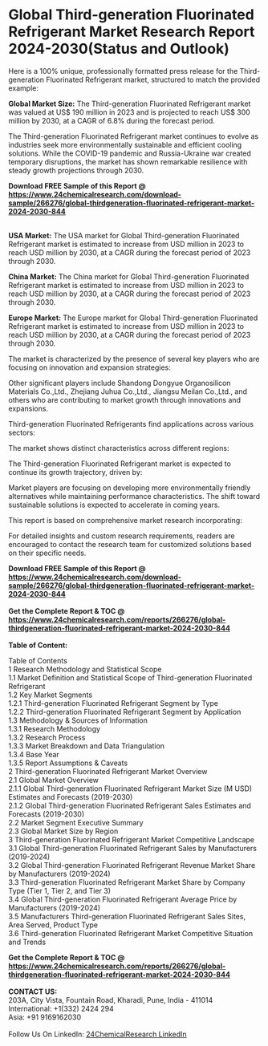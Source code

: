 <h1>Global Third-generation Fluorinated Refrigerant Market Research Report 2024-2030(Status and Outlook)</h1><p>Here is a 100% unique, professionally formatted press release for the Third-generation Fluorinated Refrigerant market, structured to match the provided example:



</p><p><strong>Global Market Size:</strong> The Third-generation Fluorinated Refrigerant market was valued at US$ 190 million in 2023 and is projected to reach US$ 300 million by 2030, at a CAGR of 6.8% during the forecast period.</p><p>The Third-generation Fluorinated Refrigerant market continues to evolve as industries seek more environmentally sustainable and efficient cooling solutions. While the COVID-19 pandemic and Russia-Ukraine war created temporary disruptions, the market has shown remarkable resilience with steady growth projections through 2030.</p><div><b>Download FREE Sample of this Report @ 
            <a href="https://www.24chemicalresearch.com/download-sample/266276/global-thirdgeneration-fluorinated-refrigerant-market-2024-2030-844">
            https://www.24chemicalresearch.com/download-sample/266276/global-thirdgeneration-fluorinated-refrigerant-market-2024-2030-844</a></b></div><br><p><strong>USA Market:</strong> The USA market for Global Third-generation Fluorinated Refrigerant market is estimated to increase from USD million in 2023 to reach USD million by 2030, at a CAGR during the forecast period of 2023 through 2030.</p><p><strong>China Market:</strong> The China market for Global Third-generation Fluorinated Refrigerant market is estimated to increase from USD million in 2023 to reach USD million by 2030, at a CAGR during the forecast period of 2023 through 2030.</p><p><strong>Europe Market:</strong> The Europe market for Global Third-generation Fluorinated Refrigerant market is estimated to increase from USD million in 2023 to reach USD million by 2030, at a CAGR during the forecast period of 2023 through 2030.</p><p>The market is characterized by the presence of several key players who are focusing on innovation and expansion strategies:</p><p>Other significant players include Shandong Dongyue Organosilicon Materials Co.,Ltd., Zhejiang Juhua Co.,Ltd., Jiangsu Meilan Co.,Ltd., and others who are contributing to market growth through innovations and expansions.</p><p>Third-generation Fluorinated Refrigerants find applications across various sectors:</p><p>The market shows distinct characteristics across different regions:</p><p>The Third-generation Fluorinated Refrigerant market is expected to continue its growth trajectory, driven by:</p><p>Market players are focusing on developing more environmentally friendly alternatives while maintaining performance characteristics. The shift toward sustainable solutions is expected to accelerate in coming years.</p><p>This report is based on comprehensive market research incorporating:</p><p>For detailed insights and custom research requirements, readers are encouraged to contact the research team for customized solutions based on their specific needs.</p><div><b>Download FREE Sample of this Report @ 
            <a href="https://www.24chemicalresearch.com/download-sample/266276/global-thirdgeneration-fluorinated-refrigerant-market-2024-2030-844">
            https://www.24chemicalresearch.com/download-sample/266276/global-thirdgeneration-fluorinated-refrigerant-market-2024-2030-844</a></b></div><br><div><b>Get the Complete Report & TOC @ 
            <a href="https://www.24chemicalresearch.com/reports/266276/global-thirdgeneration-fluorinated-refrigerant-market-2024-2030-844">
            https://www.24chemicalresearch.com/reports/266276/global-thirdgeneration-fluorinated-refrigerant-market-2024-2030-844</a></b></div><br>
            <b>Table of Content:</b><p>Table of Contents<br />
1 Research Methodology and Statistical Scope<br />
1.1 Market Definition and Statistical Scope of Third-generation Fluorinated Refrigerant<br />
1.2 Key Market Segments<br />
1.2.1 Third-generation Fluorinated Refrigerant Segment by Type<br />
1.2.2 Third-generation Fluorinated Refrigerant Segment by Application<br />
1.3 Methodology & Sources of Information<br />
1.3.1 Research Methodology<br />
1.3.2 Research Process<br />
1.3.3 Market Breakdown and Data Triangulation<br />
1.3.4 Base Year<br />
1.3.5 Report Assumptions & Caveats<br />
2 Third-generation Fluorinated Refrigerant Market Overview<br />
2.1 Global Market Overview<br />
2.1.1 Global Third-generation Fluorinated Refrigerant Market Size (M USD) Estimates and Forecasts (2019-2030)<br />
2.1.2 Global Third-generation Fluorinated Refrigerant Sales Estimates and Forecasts (2019-2030)<br />
2.2 Market Segment Executive Summary<br />
2.3 Global Market Size by Region<br />
3 Third-generation Fluorinated Refrigerant Market Competitive Landscape<br />
3.1 Global Third-generation Fluorinated Refrigerant Sales by Manufacturers (2019-2024)<br />
3.2 Global Third-generation Fluorinated Refrigerant Revenue Market Share by Manufacturers (2019-2024)<br />
3.3 Third-generation Fluorinated Refrigerant Market Share by Company Type (Tier 1, Tier 2, and Tier 3)<br />
3.4 Global Third-generation Fluorinated Refrigerant Average Price by Manufacturers (2019-2024)<br />
3.5 Manufacturers Third-generation Fluorinated Refrigerant Sales Sites, Area Served, Product Type<br />
3.6 Third-generation Fluorinated Refrigerant Market Competitive Situation and Trends<br />
</p><div><b>Get the Complete Report & TOC @ 
            <a href="https://www.24chemicalresearch.com/reports/266276/global-thirdgeneration-fluorinated-refrigerant-market-2024-2030-844">
            https://www.24chemicalresearch.com/reports/266276/global-thirdgeneration-fluorinated-refrigerant-market-2024-2030-844</a></b></div><br><b>CONTACT US:</b><br>
            203A, City Vista, Fountain Road, Kharadi, Pune, India - 411014<br>
            International: +1(332) 2424 294<br>
            Asia: +91 9169162030 <br><br>
            Follow Us On LinkedIn: <a href="https://www.linkedin.com/company/24chemicalresearch/">24ChemicalResearch LinkedIn</a>